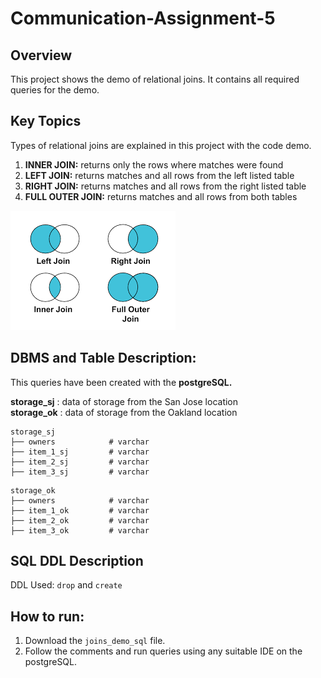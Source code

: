 # Communication-Assignment-5

## Overview
This project shows the demo of relational joins. It contains all required queries for the demo.

## Key Topics
Types of relational joins are explained in this project with the code demo.

1. **INNER JOIN:** returns only the rows where matches were found </br>
2. **LEFT JOIN:**	returns matches and all rows from the left listed table </br>
3. **RIGHT JOIN:**	returns matches and all rows from the right listed table </br>
4. **FULL OUTER JOIN:**	returns matches and all rows from both tables </br>

![alt text](https://github.com/vichitrak10/Communication-Assignment-5/blob/main/joins.png)

## DBMS and Table Description:
This queries have been created with the **postgreSQL.**

**storage_sj** : data of storage from the San Jose location </br>
**storage_ok** : data of storage from the Oakland location

```
storage_sj
├── owners            # varchar
├── item_1_sj         # varchar
├── item_2_sj         # varchar
├── item_3_sj         # varchar
```

```
storage_ok
├── owners            # varchar
├── item_1_ok         # varchar
├── item_2_ok         # varchar
├── item_3_ok         # varchar

```

## SQL DDL Description
DDL Used: `drop` and `create`

## How to run:
1. Download the `joins_demo_sql` file.
2. Follow the comments and run queries using any suitable IDE on the postgreSQL.

